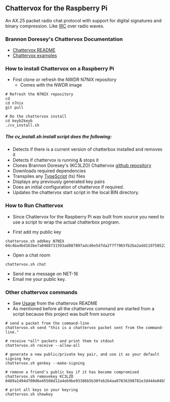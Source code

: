 ## Chattervox for the Raspberry Pi

An AX.25 packet radio chat protocol with support for digital signatures and binary compression. Like [IRC](https://en.wikipedia.org/wiki/Internet_Relay_Chat) over radio waves.

### Brannon Doresey's Chattervox Documentation

* [Chattervox README](https://github.com/brannondorsey/chattervox/blob/master/README.md)
* [Chattervox examples](https://github.com/brannondorsey/chattervox-examples/blob/master/README.md)

### How to install Chattervox on a Raspberry Pi

* First clone or refresh the NWDR N7NIX repository
  * Comes with the NWDR image

```
# Refresh the N7NIX repository
cd
cd n7nix
git pull

# Do the chattervox install
cd keyb2keyb
./cv_install.sh
```

##### The _cv_install.sh_ install script does the following:

* Detects if there is a current version of chatterbox installed and removes it
* Detects if chattervox is running & stops it
* Clones Brannon Doresey's (KC3LZO) Chattervox [github repository](https://github.com/brannondorsey/chattervox)
* Downloads required dependencies
* Transpiles any [TypeScript](https://en.wikipedia.org/wiki/TypeScript) (ts) files
* Displays any previously generated key pairs
* Does an initial configuration of chattervox if required.
* Updates the chattervox start script in the local BIN directory.


### How to Run Chattervox

* Since Chattervox for the Raspberry Pi was built from source you need to use a script to wrap the actual chatterbox program.

* First add my public key
```
chattervox.sh addkey N7NIX 04c4ba4bd163be7a0468731593ad887897adcd6e5d7da2f7f7965fb2ba2add119758522731403f1a96119ceffd2c8b6b41
```

* Open a chat room
```
chattervox.sh chat
```

* Send me a message on NET-16
* Email me your public key.

### Other chattervox commands

* See [Usage](https://github.com/brannondorsey/chattervox#usage) from the chattervox README
* As mentioned before all the chattervox command are started from a script because this project was built from source

```
# send a packet from the command-line
chattervox.sh send "this is a chattervox packet sent from the command-line."

# receive *all* packets and print them to stdout
chattervox.sh receive --allow-all

# generate a new public/private key pair, and use it as your default signing key
chattervox.sh genkey --make-signing

# remove a friend's public key if it has become compromised
chattervox.sh removekey KC3LZO 0489a1d94d700d6e45508d12a4eb9be93386b5b30feb2b4aa07836398781e3d444e04b54a6e01cf752e54ef423770c00a6

# print all keys in your keyring
chattervox.sh showkey
```